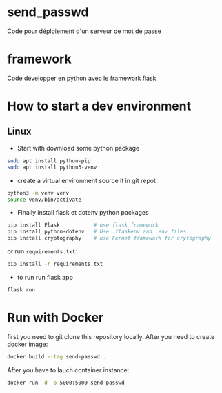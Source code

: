 # send_passwd
Code pour déploiement d'un serveur de mot de passe

# framework

Code développer en python avec le framework flask

# How to start a dev environment

## Linux 

- Start with download some python package
```sh
sudo apt install python-pip
sudo apt install python3-venv
```

- create a virtual environment source it in git repot
```sh
python3 -m venv venv
source venv/bin/activate
```

- Finally install flask et dotenv python packages
```sh
pip install Flask           # use flask framework
pip install python-dotenv   # Use .flaskenv and .env files
pip install cryptography    # use Fernet framework for crytography
```
or run ``requirements.txt``:
```sh
pip install -r requirements.txt
```

- to run run flask app 
```sh
flask run
```

# Run with Docker

first you need to git clone this repository locally. After you need to create docker image:
```sh
docker build --tag send-passwd .
```

After you have to lauch container instance:
```sh
docker run -d -p 5000:5000 send-passwd
```
